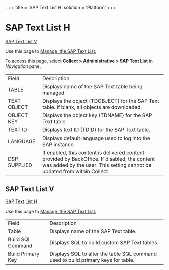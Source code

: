 +++
title = 'SAP Text List H'
solution = 'Platform'
+++

# SAP Text List H

[SAP Text List V](#SAP_Text_List_V)

<div class="use">

Use this page to [Manage  the SAP Text
List.](../Use_Cases/Manage_SAP_Text_List)

</div>

To access this page, select <span style="font-weight: bold;">Collect \>
Administrative \> SAP Text List</span> in
<span style="font-style: italic;">Navigation</span>
pane.

|              |                                                                                                                                                                           |
| ------------ | ------------------------------------------------------------------------------------------------------------------------------------------------------------------------- |
| Field        | Description                                                                                                                                                               |
| TABLE        | Displays name of the SAP Text table being managed.                                                                                                                        |
| TEXT OBJECT  | Displays the object (TDOBJECT) for the SAP Text table. If blank, all objects are downloaded.                                                                              |
| OBJECT KEY   | Displays the object key (TDNAME) for the SAP Text table.                                                                                                                  |
| TEXT ID      | Displays text ID (TDID) for the SAP Text table.                                                                                                                           |
| LANGUAGE     | Displays default language used to log into the SAP instance.                                                                                                              |
| DSP SUPPLIED | If enabled, this content is delivered content provided by BackOffice. If disabled, the content was added by the user. This setting cannot be updated from within Collect. |

## <span id="SAP_Text_List_V"></span>SAP Text List V

[SAP Text List H](SAP_Text_List_H)

<div class="use">

Use this page to [Manage  the SAP Text
List.](../Use_Cases/Manage_SAP_Text_List)

</div>

|                   |                                                                                   |
| ----------------- | --------------------------------------------------------------------------------- |
| Field             | Description                                                                       |
| Table             | Displays name of the SAP Text table.                                              |
| Build SQL Command | Displays SQL to build custom SAP Text tables.                                     |
| Build Primary Key | Displays SQL to alter the table SQL command used to build primary keys for table. |
